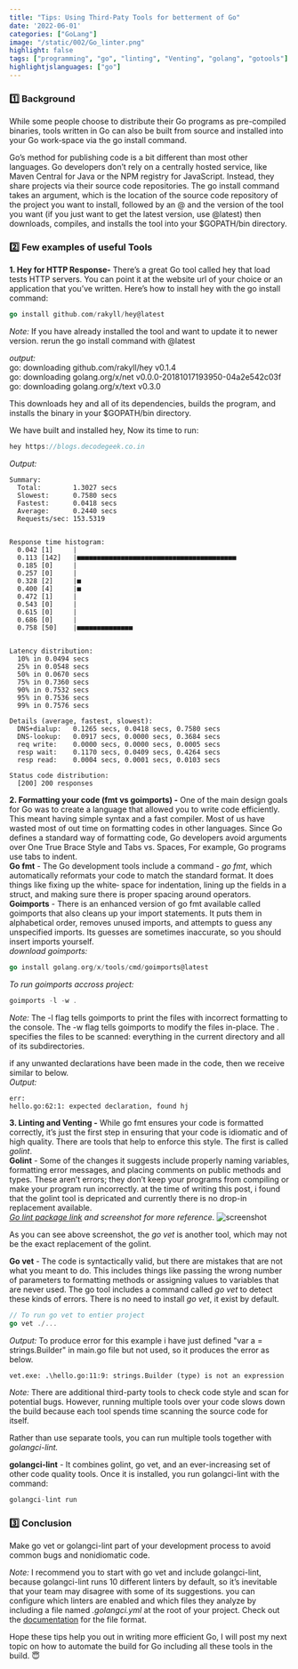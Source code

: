 ```yaml
---
title: "Tips: Using Third-Paty Tools for betterment of Go"
date: '2022-06-01'
categories: ["GoLang"]
image: "/static/002/Go_linter.png"
highlight: false
tags: ["programming", "go", "linting", "Venting", "golang", "gotools"]
highlightjslanguages: ["go"]
---
```


### 1️⃣ Background

While some people choose to distribute their Go programs as pre-compiled binaries,
tools written in Go can also be built from source and installed into your Go work‐space via the go install command.

Go’s method for publishing code is a bit different than most other languages. Go
developers don’t rely on a centrally hosted service, like Maven Central for Java or the
NPM registry for JavaScript. Instead, they share projects via their source code repositories.
The go install command takes an argument, which is the location of the
source code repository of the project you want to install, followed by an @ and the
version of the tool you want (if you just want to get the latest version, use @latest)
then downloads, compiles, and installs the tool into your $GOPATH/bin directory.

### 2️⃣ Few examples of useful Tools

**1. Hey for HTTP Response-** There’s a great Go tool called hey that load tests HTTP servers. You can point it at the website url of your choice or an application that you’ve
written.
Here’s how to install hey with the go install command:

```go
go install github.com/rakyll/hey@latest
```

*Note:* If you have already installed the tool and want to update it to newer version. rerun the go install command with @latest

*output:*  
go: downloading github.com/rakyll/hey v0.1.4  
go: downloading golang.org/x/net v0.0.0-20181017193950-04a2e542c03f  
go: downloading golang.org/x/text v0.3.0  

This downloads hey and all of its dependencies, builds the program, and installs the binary in your $GOPATH/bin directory.  

We have built and installed hey, Now its time to run:  

```go
hey https://blogs.decodegeek.co.in
```

*Output:*  

```output
Summary:
  Total:        1.3027 secs
  Slowest:      0.7580 secs
  Fastest:      0.0418 secs
  Average:      0.2440 secs
  Requests/sec: 153.5319


Response time histogram:
  0.042 [1]     |
  0.113 [142]   |■■■■■■■■■■■■■■■■■■■■■■■■■■■■■■■■■■■■■■■■
  0.185 [0]     |
  0.257 [0]     |
  0.328 [2]     |■
  0.400 [4]     |■
  0.472 [1]     |
  0.543 [0]     |
  0.615 [0]     |
  0.686 [0]     |
  0.758 [50]    |■■■■■■■■■■■■■■


Latency distribution:
  10% in 0.0494 secs
  25% in 0.0548 secs
  50% in 0.0670 secs
  75% in 0.7360 secs
  90% in 0.7532 secs
  95% in 0.7536 secs
  99% in 0.7576 secs

Details (average, fastest, slowest):
  DNS+dialup:   0.1265 secs, 0.0418 secs, 0.7580 secs
  DNS-lookup:   0.0917 secs, 0.0000 secs, 0.3684 secs
  req write:    0.0000 secs, 0.0000 secs, 0.0005 secs
  resp wait:    0.1170 secs, 0.0409 secs, 0.4264 secs
  resp read:    0.0004 secs, 0.0001 secs, 0.0103 secs

Status code distribution:
  [200] 200 responses
```

**2. Formatting your code (fmt vs goimports) -** One of the main design goals for Go was to create a language that allowed you to
write code efficiently. This meant having simple syntax and a fast compiler. Most of us have wasted most of out time on formatting codes in other languages.
Since Go defines a standard way of formatting code, Go developers avoid arguments over One True Brace Style and Tabs vs. Spaces,
For example, Go programs use tabs to indent.  
**Go fmt** - The Go development tools include a command - *go fmt*, which automatically reformats your code to match the standard format. It does things like fixing up the white‐
space for indentation, lining up the fields in a struct, and making sure there is proper spacing around operators.  
**Goimports** - There is an enhanced version of go fmt available called goimports that also cleans up your import statements. It puts them in alphabetical order, removes unused imports,
and attempts to guess any unspecified imports. Its guesses are sometimes inaccurate, so you should insert imports yourself.  
*download goimports:*

```go
go install golang.org/x/tools/cmd/goimports@latest
```

*To run goimports accross project:*

```go
goimports -l -w .
```

*Note:* The -l flag tells goimports to print the files with incorrect formatting to the console. The -w flag tells goimports to modify the files in-place. The . specifies the files to be scanned: everything in the current directory and all of its subdirectories.  

if any unwanted declarations have been made in the code, then we receive similar to below.  
*Output:*

```output
err:
hello.go:62:1: expected declaration, found hj
```

**3. Linting and Venting -**
While go fmt ensures your code is formatted correctly, it’s just the first step in ensuring that your code is idiomatic and of high quality.
There are tools that help to enforce this style. The first is called *golint*.  
**Golint** - Some of the changes it suggests include properly naming variables, formatting error messages, and placing comments
on public methods and types. These aren’t errors; they don’t keep your programs from compiling or make your program run incorrectly.
at the time of writing this post, i found that the golint tool is depricated and currently there is no drop-in replacement available.  
*[Go lint package link](https://pkg.go.dev/golang.org/x/lint#section-readme) and screenshot for more reference.*
![screenshot ](/Go_002/Go_linter.png)

As you can see above screenshot, the *go vet* is another tool, which may not be the exact replacement of the golint.  

**Go vet** - The code is syntactically valid, but there are mistakes that are not what you meant to do. This includes things
like passing the wrong number of parameters to formatting methods or assigning values to variables that are never used. The go tool includes a command called *go vet* to
detect these kinds of errors. There is no need to install *go vet*, it exist by default.

```go
// To run go vet to entier project
go vet ./...

```

*Output:*
To produce error for this example i have just defined "var a = strings.Builder" in main.go file but not used, so it produces the error as below.

```output
vet.exe: .\hello.go:11:9: strings.Builder (type) is not an expression
```

*Note:* There are additional third-party tools to check code style and scan for potential bugs. However, running multiple tools over your code slows down the build because each
tool spends time scanning the source code for itself.  

Rather than use separate tools, you can run multiple tools together with *golangci-lint.*  

**golangci-lint** -
It combines golint, go vet, and an ever-increasing set of other code quality tools. Once it is installed, you run golangci-lint with the command:

```go
golangci-lint run
```

### 3️⃣ Conclusion

Make go vet or golangci-lint part of your development process to avoid common bugs and nonidiomatic code.  

*Note:* I recommend you to start with go vet and include golangci-lint, because golangci-lint runs 10 different linters by default, so it’s inevitable that your team may disagree with some of its suggestions.
you can configure which linters are enabled and which files they analyze by including a file named *.golangci.yml* at the root of your project. Check out the [documentation](https://golangci-lint.run/usage/configuration/) for the file format.

Hope these tips help you out in writing more efficient Go, I will post my next topic on how to automate the build for Go including all these tools in the build. 😇
